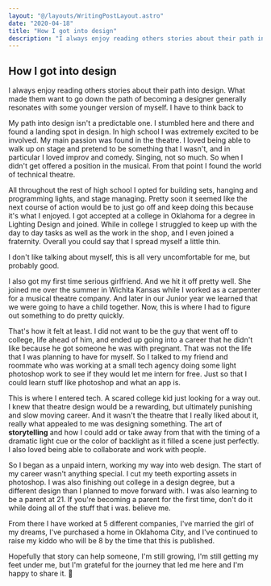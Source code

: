 ```yaml
---
layout: "@/layouts/WritingPostLayout.astro"
date: "2020-04-18"
title: "How I got into design"
description: "I always enjoy reading others stories about their path into design. What made them want to go down the path of becoming a designer generally resonates with some younger version of myself. I have to think back to"
---
```


## How I got into design

I always enjoy reading others stories about their path into design. What made them want to go down the path of becoming a designer generally resonates with some younger version of myself. I have to think back to

My path into design isn't a predictable one. I stumbled here and there and found a landing spot in design. In high school I was extremely excited to be involved. My main passion was found in the theatre. I loved being able to walk up on stage and pretend to be something that I wasn't, and in particular I loved improv and comedy. Singing, not so much. So when I didn't get offered a position in the musical. From that point I found the world of technical theatre.

All throughout the rest of high school I opted for building sets, hanging and programming lights, and stage managing. Pretty soon it seemed like the next course of action would be to just go off and keep doing this because it's what I enjoyed. I got accepted at a college in Oklahoma for a degree in Lighting Design and joined. While in college I struggled to keep up with the day to day tasks as well as the work in the shop, and I even joined a fraternity. Overall you could say that I spread myself a little thin.

I don't like talking about myself, this is all very uncomfortable for me, but probably good.

I also got my first time serious girlfriend. And we hit it off pretty well. She joined me over the summer in Wichita Kansas while I worked as a carpenter for a musical theatre company. And later in our Junior year we learned that we were going to have a child together. Now, this is where I had to figure out something to do pretty quickly.

That's how it felt at least. I did not want to be the guy that went off to college, life ahead of him, and ended up going into a career that he didn't like because he got someone he was with pregnant. That was not the life that I was planning to have for myself. So I talked to my friend and roommate who was working at a small tech agency doing some light photoshop work to see if they would let me intern for free. Just so that I could learn stuff like photoshop and what an app is.

This is where I entered tech. A scared college kid just looking for a way out. I knew that theatre design would be a rewarding, but ultimately punishing and slow moving career. And it wasn't the theatre that I really liked about it, really what appealed to me was designing something. The art of **storytelling** and how I could add or take away from that with the timing of a dramatic light cue or the color of backlight as it filled a scene just perfectly. I also loved being able to collaborate and work with people.

So I began as a unpaid intern, working my way into web design. The start of my career wasn't anything special. I cut my teeth exporting assets in photoshop. I was also finishing out college in a design degree, but a different design than I planned to move forward with. I was also learning to be a parent at 21. If you're becoming a parent for the first time, don't do it while doing all of the stuff that i was. believe me.

From there I have worked at 5 different companies, I've married the girl of my dreams, I've purchased a home in Oklahoma City, and I've continued to raise my kiddo who will be 8 by the time that this is published.

Hopefully that story can help someone, I'm still growing, I'm still getting my feet under me, but I'm grateful for the journey that led me here and I'm happy to share it. 🖖
